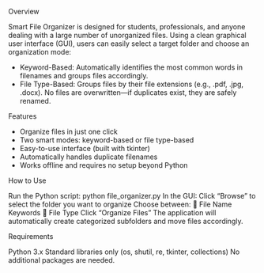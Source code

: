 Overview

Smart File Organizer is designed for students, professionals, and anyone dealing with a large number of unorganized files. Using a clean graphical user interface (GUI), users can easily select a target folder and choose an organization mode:
- Keyword-Based: Automatically identifies the most common words in filenames and groups files accordingly.
- File Type-Based: Groups files by their file extensions (e.g., .pdf, .jpg, .docx).
No files are overwritten—if duplicates exist, they are safely renamed.

Features

- Organize files in just one click
- Two smart modes: keyword-based or file type-based
- Easy-to-use interface (built with tkinter)
- Automatically handles duplicate filenames
- Works offline and requires no setup beyond Python

How to Use

Run the Python script:
python file_organizer.py
In the GUI:
Click “Browse” to select the folder you want to organize
Choose between:
📎 File Name Keywords
🧾 File Type
Click “Organize Files”
The application will automatically create categorized subfolders and move files accordingly.

Requirements

Python 3.x
Standard libraries only (os, shutil, re, tkinter, collections)
No additional packages are needed.

